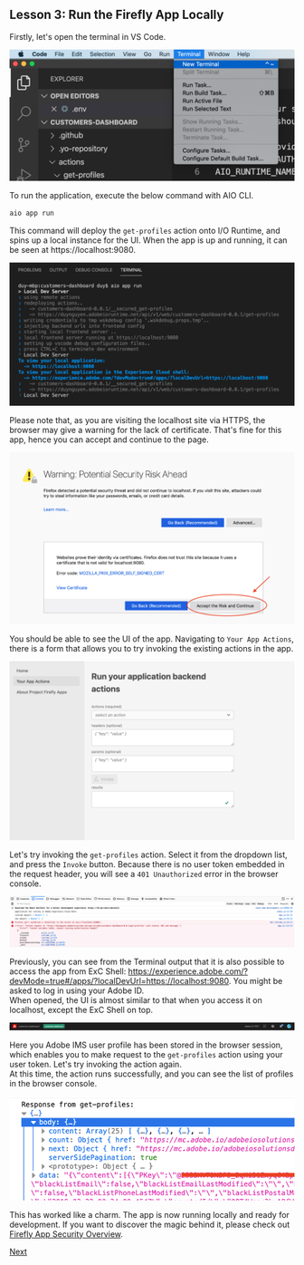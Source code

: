 ## Lesson 3: Run the Firefly App Locally

Firstly, let's open the terminal in VS Code.

![new-terminal](assets/new-terminal.png)

To run the application, execute the below command with AIO CLI.

```bash
aio app run
```

This command will deploy the `get-profiles` action onto I/O Runtime, and spins up a local instance for the UI. When the app is up and running, it can be seen at https://localhost:9080.

![app-run](assets/app-run.png)

Please note that, as you are visiting the localhost site via HTTPS, the browser may give a warning for the lack of certificate. That's fine for this app, hence you can accept and continue to the page.

![accept-cert](assets/accept-cert.png)

You should be able to see the UI of the app. Navigating to `Your App Actions`, there is a form that allows you to try invoking the existing actions in the app.

![localhost-ui](assets/localhost-ui.png)

Let's try invoking the `get-profiles` action. Select it from the dropdown list, and press the `Invoke` button. Because there is no user token embedded in the request header, you will see a `401 Unauthorized` error in the browser console.

![error-401](assets/error-401.png)

Previously, you can see from the Terminal output that it is also possible to access the app from ExC Shell: https://experience.adobe.com/?devMode=true#/apps/?localDevUrl=https://localhost:9080. You might be asked to log in using your Adobe ID.  
When opened, the UI is almost similar to that when you access it on localhost, except the ExC Shell on top.

![exc](assets/exc.png)

Here you Adobe IMS user profile has been stored in the browser session, which enables you to make request to the `get-profiles` action using your user token. Let's try invoking the action again.  
At this time, the action runs successfully, and you can see the list of profiles in the browser console.

![profiles-success](assets/profiles-success.png)

This has worked like a charm. The app is now running locally and ready for development. If you want to discover the magic behind it, please check out [Firefly App Security Overview](https://github.com/AdobeDocs/project-firefly/blob/master/guides/security_overview.md).

[Next](lesson4.md)
